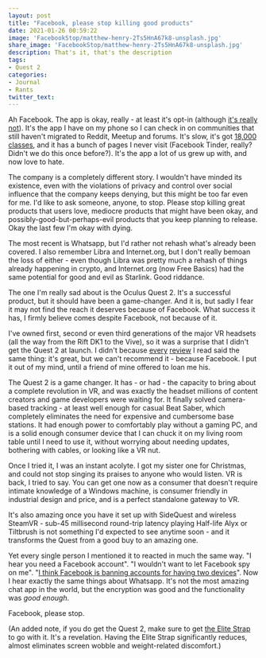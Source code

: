 ```yaml
---
layout: post
title: "Facebook, please stop killing good products"
date: 2021-01-26 00:59:22
image: 'FacebookStop/matthew-henry-2Ts5HnA67k8-unsplash.jpg'
share_image: 'FacebookStop/matthew-henry-2Ts5HnA67k8-unsplash.jpg'
description: That's it, that's the description
tags:
- Quest 2
categories:
- Journal
- Rants
twitter_text:
---
```


Ah Facebook. The app is okay, really - at least it's opt-in (although [it's really not](https://www.theverge.com/2018/4/11/17225482/facebook-shadow-profiles-zuckerberg-congress-data-privacy)). It's the app I have on my phone so I can check in on communities that still haven't migrated to Reddit, Meetup and forums. It's slow, it's got [18,000 classes](https://news.ycombinator.com/item?id=10066518), and it has a bunch of pages I never visit (Facebook Tinder, really? Didn't we do this once before?). It's the app a lot of us grew up with, and now love to hate.

The company is a completely different story. I wouldn't have minded its existence, even with the violations of privacy and control over social influence that the company keeps denying, but this might be too far even for me. I'd like to ask someone, anyone, to stop. Please stop killing great products that users love, mediocre products that might have been okay, and possibly-good-but-perhaps-evil products that you keep planning to release. Okay the last few I'm okay with dying.

The most recent is Whatsapp, but I'd rather not rehash what's already been covered. I also remember Libra and Internet.org, but I don't really bemoan the loss of either - even though Libra was pretty much a rehash of things already happening in crypto, and Internet.org (now Free Basics) had the same potential for good and evil as Starlink. Good riddance.

The one I'm really sad about is the Oculus Quest 2. It's a successful product, but it should have been a game-changer. And it is, but sadly I fear it may not find the reach it deserves because of Facebook. What success it has, I firmly believe comes despite Facebook, not because of it.

I've owned first, second or even third generations of the major VR headsets (all the way from the Rift DK1 to the Vive), so it was a surprise that I didn't get the Quest 2 at launch. I didn't because [every](https://www.youtube.com/watch?v=wpkKU7RJyLM) [review](https://www.forbes.com/sites/forbes-personal-shopper/2020/12/04/oculus-quest-2-review/) I read said the same thing: it's great, but we can't recommend it - because Facebook. I put it out of my mind, until a friend of mine offered to loan me his.

The Quest 2 is a game changer. It has - or had - the capacity to bring about a complete revolution in VR, and was exactly the headset millions of content creators and game developers were waiting for. It finally solved camera-based tracking - at least well enough for casual Beat Saber, which completely eliminates the need for expensive and cumbersome base stations. It had enough power to comfortably play without a gaming PC, and is a solid enough consumer device that I can chuck it on my living room table until I need to use it, without worrying about needing updates, bothering with cables, or looking like a VR nut.

Once I tried it, I was an instant acolyte. I got my sister one for Christmas, and could not stop singing its praises to anyone who would listen. VR is back, I tried to say. You can get one now as a consumer that doesn't require intimate knowledge of a Windows machine, is consumer friendly in industrial design and price, and is a perfect standalone gateway to VR.

It's also amazing once you have it set up with SideQuest and wireless SteamVR - sub-45 millisecond round-trip latency playing Half-life Alyx or Tiltbrush is not something I'd expected to see anytime soon - and it transforms the Quest from a good buy to an amazing one.

Yet every single person I mentioned it to reacted in much the same way. "I hear you need a Facebook account". "I wouldn't want to let Facebook spy on me". "[I think Facebook is banning accounts for having two devices](https://www.gizmodo.com.au/2020/10/oculus-quest-2-users-banned-facebook/)". Now I hear exactly the same things about Whatsapp. It's not the most amazing chat app in the world, but the encryption was good and the functionality was *good enough*.

Facebook, please stop.

(An added note, if you do get the Quest 2, make sure to get [the Elite Strap](https://www.oculus.com/accessories/quest-2-elite-strap/) to go with it. It's a revelation. Having the Elite Strap significantly reduces, almost eliminates screen wobble and weight-related discomfort.)